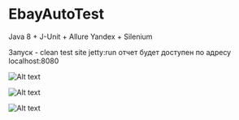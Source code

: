 # EbayAutoTest


Java 8 + J-Unit + Allure Yandex + Silenium

Запуск - clean test site jetty:run отчет будет доступен по адресу localhost:8080


![Alt text](https://pp.userapi.com/c841534/v841534488/62bb2/oUfkFdNZiBw.jpg "Screen1")

![Alt text](https://pp.userapi.com/c840324/v840324297/50117/bWD0fiKP97U.jpg "Screen2")

![Alt text](https://pp.userapi.com/c840324/v840324297/50121/m3o17hHeXE8.jpg "Screen3")
